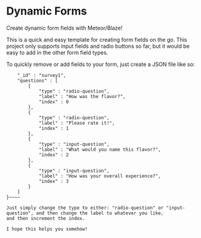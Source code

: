 # Dynamic Forms
Create dynamic form fields with Meteor/Blaze!

This is a quick and easy template for creating form fields on the go. This project only supports input fields and radio buttons
so far, but it would be easy to add in the other form field types.


To quickly remove or add fields to your form, just create a JSON file like so:

~~~~{
    "_id" : "survey1",
    "questions" : [ 
        {
            "type" : "radio-question",
            "label" : "How was the flavor?",
            "index" : 0
        }, 
        {
            "type" : "radio-question",
            "label" : "Please rate it!",
            "index" : 1
        }, 
        {
            "type" : "input-question",
            "label" : "What would you name this flavor?",
            "index" : 2
        }, 
        {
            "type" : "input-question",
            "label" : "How was your overall experience?",
            "index" : 3
        }
    ]
}~~~~

Just simply change the type to either: "radio-question" or "input-question", and then change the label to whatever you like,
and then increment the index.

I hope this helps you somehow!
